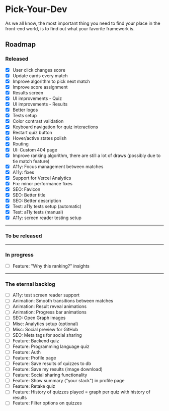 # Pick-Your-Dev

As we all know, the most important thing you need to find your place in the front-end world, is to find out what your favorite framework is.

## Roadmap

### Released

- [x] User click changes score
- [x] Update cards every match
- [x] Improve algorithm to pick next match
- [x] Improve score assignment
- [x] Results screen
- [x] UI improvements - Quiz
- [x] UI improvements - Results
- [x] Better logos
- [x] Tests setup
- [x] Color contrast validation
- [x] Keyboard navigation for quiz interactions
- [x] Restart quiz button
- [x] Hover/active states polish
- [x] Routing
- [x] UI: Custom 404 page
- [x] Improve ranking algorithm, there are still a lot of draws (possibly due to tie match feature)
- [x] A11y: Focus management between matches
- [x] A11y: fixes
- [x] Support for Vercel Analytics
- [x] Fix: minor performance fixes
- [x] SEO: Favicon
- [x] SEO: Better title
- [x] SEO: Better description
- [x] Test: a11y tests setup (automatic)
- [x] Test: a11y tests (manual)
- [x] A11y: screen reader testing setup

---

### To be released

---

### In progress

- [ ] Feature: "Why this ranking?" insights

---

### The eternal backlog

- [ ] A11y: test screen reader support
- [ ] Animation: Smooth transitions between matches
- [ ] Animation: Result reveal animations
- [ ] Animation: Progress bar animations
- [ ] SEO: Open Graph images
- [ ] Misc: Analytics setup (optional)
- [ ] Misc: Social preview for GitHub
- [ ] SEO: Meta tags for social sharing
- [ ] Feature: Backend quiz
- [ ] Feature: Programming language quiz
- [ ] Feature: Auth
- [ ] Feature: Profile page
- [ ] Feature: Save results of quizzes to db
- [ ] Feature: Save my results (image download)
- [ ] Feature: Social sharing functionality
- [ ] Feature: Show summary ("your stack") in profile page
- [ ] Feature: Retake quiz
- [ ] Feature: History of quizzes played = graph per quiz with history of results
- [ ] Feature: Filter options on quizzes
